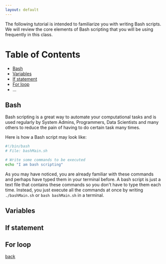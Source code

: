 ```yaml
---
layout: default
---
```


The following tutorial is intended to familiarize you with writing Bash scripts. 
We will review the core elements of Bash scripting that you will be
using frequently in this class.  

# Table of Contents
- [Bash](#bash)
- [Variables](#variable) 
- [If statement](#if-statement)
- [For loop](#for-loop)
- ...

## [](#bash) Bash

Bash scripting is a great way to automate your computational tasks
and is used regularly by System Admins, Programmers, Data Scientists and many others to 
reduce the pain of having to do certain task many times.

Here is how a Bash script may look like:

```bash
#!/bin/bash
# File: bashMain.sh

# Write some commands to be executed
echo "I am bash scripting"

```

As you may have noticed, you are already familiar with these commands and perhaps have typed 
them in your terminal before. A bash script is just a text file that contains these commands
so you don't have to type them each time. Instead, you just execute all the commands at once by 
writing `./bashMain.sh` or `bash bashMain.sh` in a terminal.


## [](#variables) Variables

## [](#if-statement) If statement

## [](#for-loop) For loop




[back](./)

